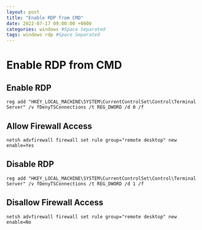 ```yaml
---
layout: post
title: "Enable RDP from CMD"
date: 2022-07-17 09:00:00 +0000
categories: windows #Space Separated
tags: windows rdp #Space Separated
---
```


# Enable RDP from CMD

## Enable RDP

`reg add "HKEY_LOCAL_MACHINE\SYSTEM\CurrentControlSet\Control\Terminal Server" /v fDenyTSConnections /t REG_DWORD /d 0 /f`

## Allow Firewall Access

`netsh advfirewall firewall set rule group="remote desktop" new enable=Yes`

## Disable RDP 

`reg add "HKEY_LOCAL_MACHINE\SYSTEM\CurrentControlSet\Control\Terminal Server" /v fDenyTSConnections /t REG_DWORD /d 1 /f`

## Disallow Firewall Access

`netsh advfirewall firewall set rule group="remote desktop" new enable=No`